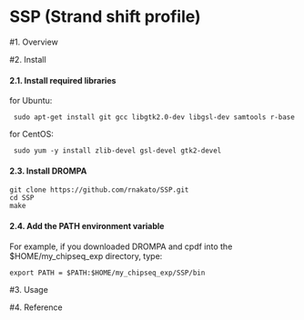 # SSP (Strand shift profile)

#1. Overview

#2. Install
#### 2.1. Install required libraries
for Ubuntu:

     sudo apt-get install git gcc libgtk2.0-dev libgsl-dev samtools r-base
 
for CentOS:

     sudo yum -y install zlib-devel gsl-devel gtk2-devel

#### 2.3. Install DROMPA
    git clone https://github.com/rnakato/SSP.git
    cd SSP
    make
    

#### 2.4. Add the PATH environment variable
For example, if you downloaded DROMPA and cpdf into the $HOME/my_chipseq_exp directory, type:

    export PATH = $PATH:$HOME/my_chipseq_exp/SSP/bin

#3. Usage


#4. Reference

